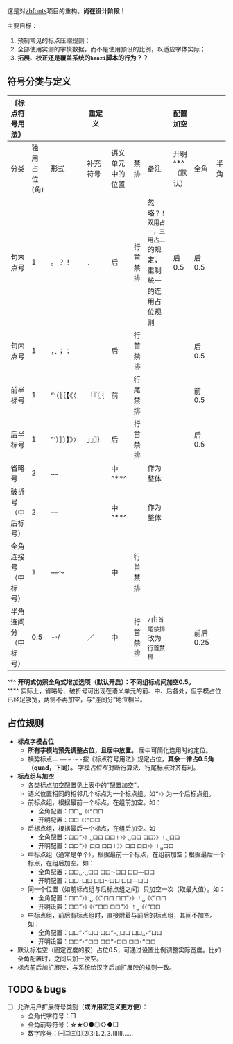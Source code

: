 
这是对[zhfonts](https://github.com/Fusyong/zhfonts)项目的重构。**尚在设计阶段！**

主要目标：

1. 预制常见的标点压缩规则；
1. 全部使用实测的字模数据，而不是使用预设的比例，以适应字体实际；
1. **拓展、校正还是覆盖系统的`hanzi`脚本的行为？？**

## 符号分类与定义


| 《标点符号用法》     |              |                | 重定义   |          |          |                                                               | 配置加空     |         |      |      |
| -------------------- | ------------ | -------------- | -------- | -------- | -------- | ------------------------------------------------------------- | ------------ | ------- | ---- | ---- |
| 分类                 | 独用占位(角) | 形式           | 补充符号 | 语义单元中的位置 | 禁排     | 备注                                                          | 开明^*^（默认） | 全角    | 半角 | 原样 |
| 句末点号             | 1            | 。？！         | ．       | 后       | 行首禁排 | 忽略`？！` `双用占一，三用占二`的规定，重制统一的连用占位规则 | 后0.5          | 后0.5     |      |      |
| 句内点号             | 1            | ，、；：       |          | 后       | 行首禁排 |                                                               |              | 后0.5     |      |      |
| 前半标号             | 1            | “‘（［〔【《〈 | 「『〖｛ | 前       | 行尾禁排 |                                                               |              | 前0.5     |      |      |
| 后半标号             | 1            | ”’）］〕】》〉 | 」』〗｝ | 后       | 行首禁排 |                                                               |              | 后0.5     |      |      |
| 省略号               | 2            | `……`           |          | 中^**^       |          | 作为整体                                                      |              |         |      |      |
| 破折号（中后标号）   | 2            | `——`           |          | 中^**^     |          | 作为整体                                                      |              |         |      |      |
| 全角连接号（中标号） | 1            | —～            |          | 中       | 行首禁排 |                                                               |              |         |      |      |
| 半角连间分（中标号） | 0.5          | -·/            | ／       | 中       | 行首禁排 | `/`由`首尾禁排`改为`行首禁排`                                 |              | 前后0.25 |      |      |

^*^ **开明式仿照全角式增加选项（默认开启）：不同组标点间加空0.5。**  
^**^ 实际上，省略号、破折号可出现在语义单元的前、中、后各处，但字模占位已经足够宽，两侧不再加空，与“连间分”地位相当。

## 占位规则

* **标点字模占位**
    * **所有字模均预先调整占位，且居中放置。** 居中可简化连用时的定位。
    * 横势标点`……` `——` `—` `～` `-`按《标点符号用法》规定占位，**其余一律占0.5角（quad，下同）。** 
    字模占位窄对断行算法、行尾标点对齐有利。
* **标点组与加空**
    * 各类标点加空配置见上表中的“配置加空”。
    * 语义位置相同的相邻几个标点为一个标点组。如`”〉》`为一个后标点组。
    * 前标点组，根据最前一个标点，在组前加空。如：
        * 全角配置：`囗囗␣《〈“囗囗`
        * 开明配置：`囗囗《〈“囗囗`
    * 后标点组，根据最后一个标点，在组后加空。如
        * 全角配置：`囗囗”〉》␣囗囗` `囗囗！〉》␣囗囗` `囗囗〉》！␣囗囗`
        * 开明配置：`囗囗”〉》囗囗` `囗囗！〉》囗囗` `囗囗〉》！␣囗囗`
    * 中标点组（通常是单个），根据最前一个标点，在组前加空；根据最后一个标点，在组后加空。如：
        * 全角配置：`囗囗␣·␣囗囗` `囗囗～囗囗` `囗囗——囗囗`
        * 开明配置：`囗囗·囗囗` `囗囗～囗囗` `囗囗——囗囗`
    * 同一个位置（如前标点组与后标点组之间）只加空一次（取最大值）。如：
        * 全角配置：`囗囗”〉》␣《〈“囗囗` `囗囗”〉》！␣《〈“囗囗`
        * 开明设置：`囗囗”〉》《〈“囗囗` `囗囗”〉》！␣《〈“囗囗`
    * 中标点组，前后有标点组时，直接附着与前后的标点组，其间不加空。如：
        * 全角配置：`囗囗”·“囗囗` `囗囗”·␣囗囗` `囗囗␣·“囗囗`
        * 开明设置：`囗囗”·“囗囗` `囗囗”·囗囗` `囗囗·“囗囗`
* 默认标准空（固定宽度的胶）占位0.5，可通过设置比例调整实际宽度。比如全角配置时，之间只加一次空。
* 标点前后加扩展胶，与系统给汉字后加扩展胶的规则一致。

## TODO & bugs

* [ ] 允许用户扩展符号类别（**或许用宏定义更方便**）：
    * 全角代字符号：□
    * 全角前导符号：☆★○●◎◇◆□
    * 数字序号：㈠㈡㈢⑴⑵⑶⒈⒉⒊ⅠⅡⅢ……



## 